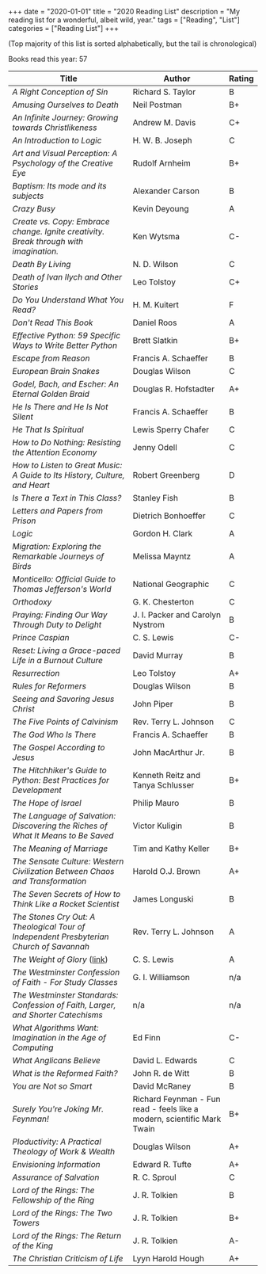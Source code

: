 +++
date = "2020-01-01"
title = "2020 Reading List"
description = "My reading list for a wonderful, albeit wild, year."
tags = ["Reading", "List"]
categories = ["Reading List"]
+++

(Top majority of this list is sorted alphabetically, but the tail is chronological)

Books read this year: 57

Title | Author | Rating
--- | --- | ---
*A Right Conception of Sin* | Richard S. Taylor | B
*Amusing Ourselves to Death* | Neil Postman | B+
*An Infinite Journey: Growing towards Christlikeness* | Andrew M. Davis | C+
*An Introduction to Logic* | H. W. B. Joseph | C
*Art and Visual Perception: A Psychology of the Creative Eye* | Rudolf Arnheim | B+
*Baptism: Its mode and its subjects* | Alexander Carson | B
*Crazy Busy* | Kevin Deyoung | A
*Create vs. Copy: Embrace change. Ignite creativity. Break through with imagination.* | Ken Wytsma | C-
*Death By Living* | N. D. Wilson | C
*Death of Ivan Ilych and Other Stories* | Leo Tolstoy | C+
*Do You Understand What You Read?* | H. M. Kuitert | F
*Don't Read This Book* | Daniel Roos | A
*Effective Python: 59 Specific Ways to Write Better Python* | Brett Slatkin | B+
*Escape from Reason* | Francis A. Schaeffer | B
*European Brain Snakes* | Douglas Wilson | C
*Godel, Bach, and Escher: An Eternal Golden Braid* | Douglas R. Hofstadter | A+
*He Is There and He Is Not Silent* | Francis A. Schaeffer | B
*He That Is Spiritual* | Lewis Sperry Chafer | C
*How to Do Nothing: Resisting the Attention Economy* | Jenny Odell | C
*How to Listen to Great Music: A Guide to Its History, Culture, and Heart* | Robert Greenberg | D
*Is There a Text in This Class?* | Stanley Fish | B
*Letters and Papers from Prison* | Dietrich Bonhoeffer | C
*Logic* | Gordon H. Clark | A
*Migration: Exploring the Remarkable Journeys of Birds* | Melissa Mayntz | A
*Monticello: Official Guide to Thomas Jefferson's World* | National Geographic | C
*Orthodoxy* | G. K. Chesterton | C
*Praying: Finding Our Way Through Duty to Delight* | J. I. Packer and Carolyn Nystrom | B
*Prince Caspian* | C. S. Lewis | C-
*Reset: Living a Grace-paced Life in a Burnout Culture* | David Murray | B
*Resurrection* | Leo Tolstoy | A+
*Rules for Reformers* | Douglas Wilson | B
*Seeing and Savoring Jesus Christ* | John Piper | B
*The Five Points of Calvinism* | Rev. Terry L. Johnson | C
*The God Who Is There* | Francis A. Schaeffer | B
*The Gospel According to Jesus* | John MacArthur Jr. | B
*The Hitchhiker's Guide to Python: Best Practices for Development* | Kenneth Reitz and Tanya Schlusser | B+
*The Hope of Israel* | Philip Mauro | B
*The Language of Salvation: Discovering the Riches of What It Means to Be Saved* | Victor Kuligin | B
*The Meaning of Marriage* | Tim and Kathy Keller | B+
*The Sensate Culture: Western Civilization Between Chaos and Transformation* | Harold O.J. Brown | A+
*The Seven Secrets of How to Think Like a Rocket Scientist* | James Longuski | B
*The Stones Cry Out: A Theological Tour of Independent Presbyterian Church of Savannah* | Rev. Terry L. Johnson | A
*The Weight of Glory* ([link](http://www.wheelersburg.net/Downloads/Lewis%20Glory.pdf)) | C. S. Lewis | A
*The Westminster Confession of Faith - For Study Classes* | G. I. Williamson | n/a
*The Westminster Standards: Confession of Faith, Larger, and Shorter Catechisms* | n/a | n/a
*What Algorithms Want: Imagination in the Age of Computing* | Ed Finn | C-
*What Anglicans Believe* | David L. Edwards | C
*What is the Reformed Faith?* | John R. de Witt | B
*You are Not so Smart* | David McRaney | B
*Surely You're Joking Mr. Feynman!* | Richard Feynman - Fun read - feels like a modern, scientific Mark Twain | B+
*Ploductivity: A Practical Theology of Work & Wealth* | Douglas Wilson | A+
*Envisioning Information* | Edward R. Tufte | A+
*Assurance of Salvation* | R. C. Sproul | C
*Lord of the Rings: The Fellowship of the Ring* | J. R. Tolkien | B
*Lord of the Rings: The Two Towers* | J. R. Tolkien | B+
*Lord of the Rings: The Return of the King* | J. R. Tolkien | A-
*The Christian Criticism of Life* | Lyyn Harold Hough | A+
